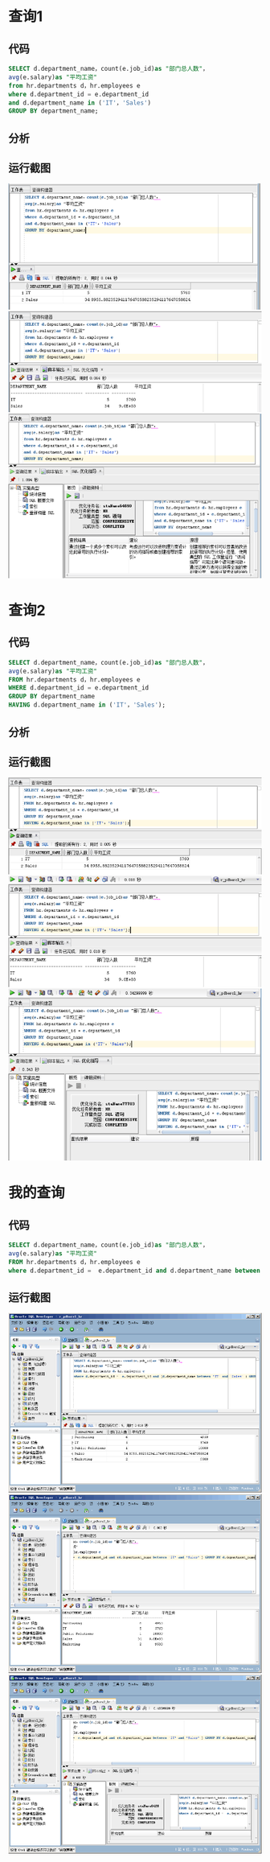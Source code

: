 # 查询1
## 代码
``` sql
SELECT d.department_name，count(e.job_id)as "部门总人数"，
avg(e.salary)as "平均工资"
from hr.departments d，hr.employees e
where d.department_id = e.department_id
and d.department_name in ('IT'，'Sales')
GROUP BY department_name;
```
## 分析

## 运行截图
![结果](./select1result.png)
![脚本](./select1jiaoben.png)
![sql优化指导](./select1sqloptimize.png)
# 查询2
## 代码
``` sql
SELECT d.department_name，count(e.job_id)as "部门总人数"，
avg(e.salary)as "平均工资"
FROM hr.departments d，hr.employees e
WHERE d.department_id = e.department_id
GROUP BY department_name
HAVING d.department_name in ('IT'，'Sales');
```
## 分析

## 运行截图
![结果](./select2result.png)
![脚本](./select2jiaoben.png)
![sql优化指导](./select2sqloptimize.png)
# 我的查询
## 代码
``` sql
SELECT d.department_name，count(e.job_id)as "部门总人数"，
avg(e.salary)as "平均工资"
FROM hr.departments d，hr.employees e
where d.department_id =  e.department_id and d.department_name between 'IT' and 'Sales'  GROUP BY d.department_name
```
## 运行截图
![结果](./myselectresult.png)
![脚本](./myselectjiaoben.png)
![sql优化指导](./myselectsqloptimize.png)

